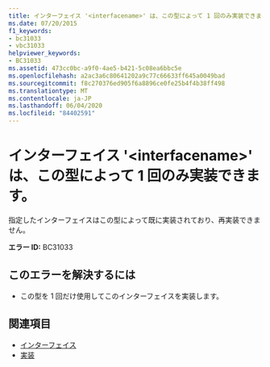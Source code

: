 ```yaml
---
title: インターフェイス '<interfacename>' は、この型によって 1 回のみ実装できます。
ms.date: 07/20/2015
f1_keywords:
- bc31033
- vbc31033
helpviewer_keywords:
- BC31033
ms.assetid: 473cc0bc-a9f0-4ae5-b421-5c08ea6bbc5e
ms.openlocfilehash: a2ac3a6c80641202a9c77c66633ff645a0049bad
ms.sourcegitcommit: f8c270376ed905f6a8896ce0fe25b4f4b38ff498
ms.translationtype: MT
ms.contentlocale: ja-JP
ms.lasthandoff: 06/04/2020
ms.locfileid: "84402591"
---
```

# <a name="interface-interfacename-can-be-implemented-only-once-by-this-type"></a>インターフェイス '\<interfacename>' は、この型によって 1 回のみ実装できます。
指定したインターフェイスはこの型によって既に実装されており、再実装できません。  
  
 **エラー ID:** BC31033  
  
## <a name="to-correct-this-error"></a>このエラーを解決するには  
  
- この型を 1 回だけ使用してこのインターフェイスを実装します。  
  
## <a name="see-also"></a>関連項目

- [インターフェイス](../programming-guide/language-features/interfaces/index.md)
- [実装](../language-reference/statements/implements-clause.md)
